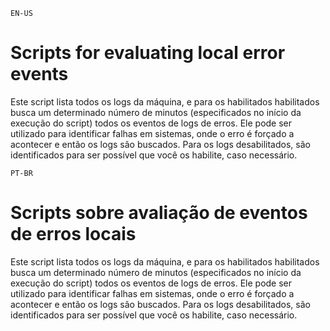 `EN-US`
# Scripts for evaluating local error events

Este script lista todos os logs da máquina, e para os habilitados habilitados busca um determinado número de minutos (especificados no início da execução do script) todos os eventos de logs de erros.
Ele pode ser utilizado para identificar falhas em sistemas, onde o erro é forçado a acontecer e então os logs são buscados.
Para os logs desabilitados, são identificados para ser possível que você os habilite, caso necessário.


`PT-BR`
# Scripts sobre avaliação de eventos de erros locais

Este script lista todos os logs da máquina, e para os habilitados habilitados busca um determinado número de minutos (especificados no início da execução do script) todos os eventos de logs de erros.
Ele pode ser utilizado para identificar falhas em sistemas, onde o erro é forçado a acontecer e então os logs são buscados.
Para os logs desabilitados, são identificados para ser possível que você os habilite, caso necessário.
